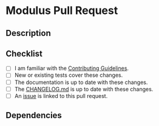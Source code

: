 <!-- markdownlint-disable MD013-->
# Modulus Pull Request

## Description
<!-- Provide a standalone description of changes in this PR. -->
<!-- Reference any issues closed by this PR with "closes #1234". -->
<!-- Note: The pull request title will be included in the CHANGELOG. -->

## Checklist

- [ ] I am familiar with the [Contributing Guidelines](https://github.com/NVIDIA/modulus/blob/main/CONTRIBUTING.md).
- [ ] New or existing tests cover these changes.
- [ ] The documentation is up to date with these changes.
- [ ] The [CHANGELOG.md](https://github.com/NVIDIA/modulus/blob/main/CHANGELOG.md) is up to date with these changes.
- [ ] An [issue](https://github.com/NVIDIA/modulus/issues) is linked to this pull request.

## Dependencies

<!-- Call out any new dependencies needed if any -->